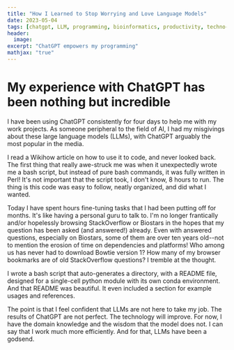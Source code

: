 ```yaml
---
title: "How I Learned to Stop Worrying and Love Language Models"
date: 2023-05-04
tags: [chatgpt, LLM, programming, bioinformatics, productivity, techno-fear, techno-joy]
header:
  image: 
excerpt: "ChatGPT empowers my programming"
mathjax: "true"
---
```


# My experience with ChatGPT has been nothing but incredible

I have been using ChatGPT consistently for four days to help me with my work projects. As someone peripheral to the field of AI, 
I had my misgivings about these large language models (LLMs), with ChatGPT arguably the most popular in the media. 

I read a Wikihow article on how to use it to code, and never looked back. The first thing that really awe-struck me was when it
unexpectedly wrote me a bash script, but instead of pure bash commands, it was fully written in Perl! It's not important that the 
script took, I don't know, 8 hours to run. The thing is this code was easy to follow, neatly organized, and did what I wanted.

Today I have spent hours fine-tuning tasks that I had been putting off for months. It's like having a personal guru to talk to. 
I'm no longer frantically and/or hopelessly browsing StackOverflow or Biostars in the hopes that my question has been asked 
(and answered!) already. Even with answered questions, especially on Biostars, some of them are over ten years old--not
to mention the erosion of time on dependencies and platforms! Who among us has never had to download Bowtie version 1? How many
of my browser bookmarks are of old StackOverflow questions? I tremble at the thought.

I wrote a bash script that auto-generates a directory, with a README file, designed for a single-cell python module with its own
conda environment. And that README was beautiful. It even included a section for example usages and references.

The point is that I feel confident that LLMs are not here to take my job. The results of ChatGPT are not perfect. The technology 
will improve. For now, I have the domain knowledge and the wisdom that the model does not. I can say that I work much more 
efficiently. And for that, LLMs have been a godsend. 
